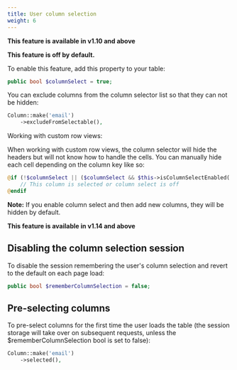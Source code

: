```yaml
---
title: User column selection
weight: 6
---
```


**This feature is available in v1.10 and above**

**This feature is off by default.**

To enable this feature, add this property to your table:

```php
public bool $columnSelect = true;
```

You can exclude columns from the column selector list so that they can not be hidden:

```php
Column::make('email')
    ->excludeFromSelectable(),
```

Working with custom row views:

When working with custom row views, the column selector will hide the headers but will not know how to handle the cells. You can manually hide each cell depending on the column key like so:

```php
@if (!$columnSelect || ($columnSelect && $this->isColumnSelectEnabled('email')))
    // This column is selected or column select is off
@endif
```

**Note:** If you enable column select and then add new columns, they will be hidden by default.

**This feature is available in v1.14 and above**

## Disabling the column selection session

To disable the session remembering the user's column selection and revert to the default on each page load:

```php
public bool $rememberColumnSelection = false;
```

## Pre-selecting columns

To pre-select columns for the first time the user loads the table (the session storage will take over on subsequent requests, unless the $rememberColumnSelection bool is set to false):

```php
Column::make('email')
    ->selected(),
```
